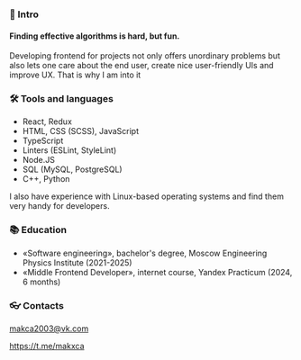 ### 👋 Intro

#### Finding effective algorithms is hard, but fun.

Developing frontend for projects not only offers unordinary problems but also lets one care about the end user, create nice user-friendly UIs and improve UX. That is why I am into it

### 🛠 Tools and languages
- React, Redux
- HTML, CSS (SCSS), JavaScript
- TypeScript
- Linters (ESLint, StyleLint)
- Node.JS
- SQL (MySQL, PostgreSQL)
- C++, Python

I also have experience with Linux-based operating systems and find them very handy for developers.

### 📚 Education
- «Software engineering», bachelor's degree, Moscow Engineering Physics Institute (2021-2025)
- «Middle Frontend Developer», internet course, Yandex Practicum (2024, 6 months)

### 👓 Contacts

makca2003@vk.com

https://t.me/makxca
